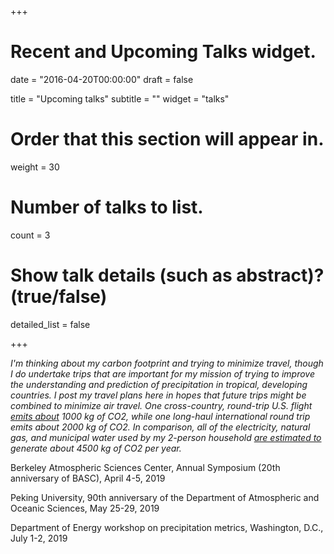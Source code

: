 +++
# Recent and Upcoming Talks widget.

date = "2016-04-20T00:00:00"
draft = false

title = "Upcoming talks"
subtitle = ""
widget = "talks"

# Order that this section will appear in.
weight = 30

# Number of talks to list.
count = 3 

# Show talk details (such as abstract)? (true/false)
detailed_list = false

+++

*I'm thinking about my carbon footprint and trying to minimize travel, though I do undertake trips that are important for my mission of trying to improve the understanding and prediction of precipitation in tropical, developing countries.  I post my travel plans here in hopes that future trips might be combined to minimize air travel. One cross-country, round-trip U.S. flight [emits about](http://co2offsets.sustainabletravelinternational.org/ua/offsets) 1000 kg of CO2, while one long-haul international round trip emits about 2000 kg of CO2.  In comparison, all of the electricity, natural gas, and municipal water used by my 2-person household [are estimated to](https://coolclimate.berkeley.edu/calculator) generate about 4500 kg of CO2 per year.* 

[//]: # (Universidad Nacional Autónoma de México, annual Panorama of the Atmospheric Sciences, July 31, 2018)

[//]: # (Department of Energy PI meeting, Washington, DC, November 5-8, 2018)

[//]: # (American Meteorological Society Annual Meeting, Phoenix, Arizona, January 6-10, 2019)

[//]: # (Yale University, January 17-18, 2019)

Berkeley Atmospheric Sciences Center, Annual Symposium (20th anniversary of BASC), April 4-5, 2019

Peking University, 90th anniversary of the Department of Atmospheric and Oceanic Sciences, May 25-29, 2019

Department of Energy workshop on precipitation metrics, Washington, D.C., July 1-2, 2019
 
